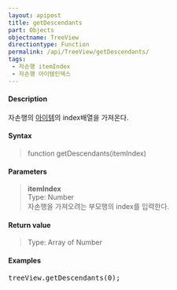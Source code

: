 ```yaml
---
layout: apipost
title: getDescendants
part: Objects
objectname: TreeView
directiontype: Function
permalink: /api/TreeView/getDescendants/
tags:
 - 자손행 itemIndex
 - 자손행 아이템인덱스
---
```


#### Description

 자손행의 [아이템](/api/features/Grid%20Item/)의 index배열을 가져온다.

#### Syntax

> function getDescendants(itemIndex)

#### Parameters

> **itemIndex**  
> Type: Number  
> 자손행을 가져오려는 부모행의 index를 입력한다.  

#### Return value

> Type: Array of Number

#### Examples 

<pre class="prettyprint">
treeView.getDescendants(0);    
</pre>

